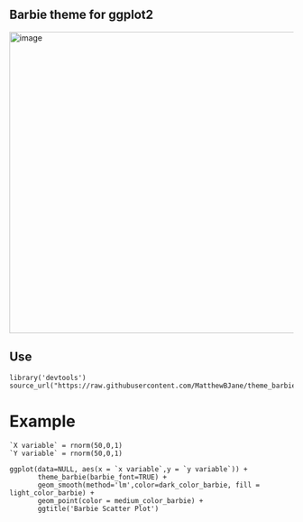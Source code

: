 ## Barbie theme for ggplot2

<img width="534" alt="image" src="https://github.com/MatthewBJane/theme_barbie/assets/52077481/cc45bdd6-d1f6-44a9-b9f3-cb52736f4188">

## Use
```
library('devtools')
source_url("https://raw.githubusercontent.com/MatthewBJane/theme_barbie/main/theme_barbie.R")
```

# Example

```
`X variable` = rnorm(50,0,1)
`Y variable` = rnorm(50,0,1)

ggplot(data=NULL, aes(x = `x variable`,y = `y variable`)) +
       theme_barbie(barbie_font=TRUE) +
       geom_smooth(method='lm',color=dark_color_barbie, fill = light_color_barbie) +
       geom_point(color = medium_color_barbie) +
       ggtitle('Barbie Scatter Plot')
```
